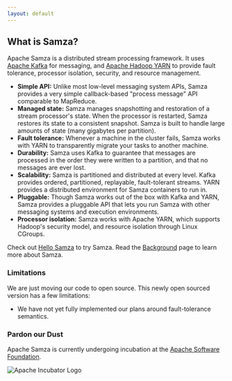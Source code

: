 ```yaml
---
layout: default
---
```

<!--
   Licensed to the Apache Software Foundation (ASF) under one or more
   contributor license agreements.  See the NOTICE file distributed with
   this work for additional information regarding copyright ownership.
   The ASF licenses this file to You under the Apache License, Version 2.0
   (the "License"); you may not use this file except in compliance with
   the License.  You may obtain a copy of the License at

       http://www.apache.org/licenses/LICENSE-2.0

   Unless required by applicable law or agreed to in writing, software
   distributed under the License is distributed on an "AS IS" BASIS,
   WITHOUT WARRANTIES OR CONDITIONS OF ANY KIND, either express or implied.
   See the License for the specific language governing permissions and
   limitations under the License.
-->

## What is Samza?

Apache Samza is a distributed stream processing framework. It uses <a target="_blank" href="http://kafka.apache.org">Apache Kafka</a> for messaging, and <a target="_blank" href="http://hadoop.apache.org/docs/current/hadoop-yarn/hadoop-yarn-site/YARN.html">Apache Hadoop YARN</a> to provide fault tolerance, processor isolation, security, and resource management.

* **Simple API:** Unlike most low-level messaging system APIs, Samza provides a very simple callback-based "process message" API comparable to MapReduce.
* **Managed state:** Samza manages snapshotting and restoration of a stream processor's state. When the processor is restarted, Samza restores its state to a consistent snapshot. Samza is built to handle large amounts of state (many gigabytes per partition).
* **Fault tolerance:** Whenever a machine in the cluster fails, Samza works with YARN to transparently migrate your tasks to another machine.
* **Durability:** Samza uses Kafka to guarantee that messages are processed in the order they were written to a partition, and that no messages are ever lost.
* **Scalability:** Samza is partitioned and distributed at every level. Kafka provides ordered, partitioned, replayable, fault-tolerant streams. YARN provides a distributed environment for Samza containers to run in.
* **Pluggable:** Though Samza works out of the box with Kafka and YARN, Samza provides a pluggable API that lets you run Samza with other messaging systems and execution environments.
* **Processor isolation:** Samza works with Apache YARN, which supports Hadoop's security model, and resource isolation through Linux CGroups.

Check out [Hello Samza](/startup/hello-samza/{{site.version}}) to try Samza. Read the [Background](/learn/documentation/{{site.version}}/introduction/background.html) page to learn more about Samza.

### Limitations

We are just moving our code to open source. This newly open sourced version has a few limitations:

 * We have not yet fully implemented our plans around fault-tolerance semantics.

### Pardon our Dust

Apache Samza is currently undergoing incubation at the [Apache Software Foundation](http://www.apache.org/).

![Apache Incubator Logo](img/apache-egg-logo.png)
